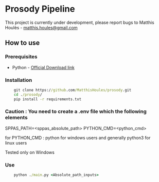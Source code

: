 # Prosody Pipeline

This project is currently under development, please report bugs to Matthis Houlès - matthis.houles@gmail.com

## How to use
### Prerequisites 
- Python - [Official Download link](https://www.python.org/downloads/)

### Installation
```cmd
    git clone https://github.com/MatthisHoules/prosody.git
    cd ./prosody/
    pip install -r requirements.txt
```

### Caution : You need to create a .env file which the following elements
SPPAS_PATH=<sppas_absolute_path>
PYTHON_CMD=<python_cmd>

for PYTHON_CMD : python for windows users and generally python3 for linux users

Tested only on Windows

### Use 
```cmd
    python ./main.py <Absolute_path_inputs>
```

